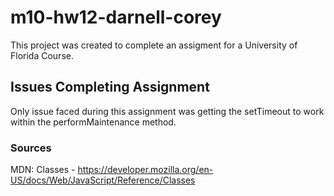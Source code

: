 # m10-hw12-darnell-corey
This project was created to complete an assigment for a University of Florida Course.

## Issues Completing Assignment

Only issue faced during this assignment was getting the setTimeout to work within the performMaintenance method.

### Sources

MDN: Classes - https://developer.mozilla.org/en-US/docs/Web/JavaScript/Reference/Classes

